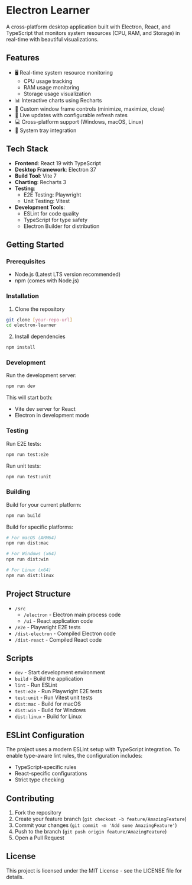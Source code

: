 # Electron Learner

A cross-platform desktop application built with Electron, React, and TypeScript that monitors system resources (CPU, RAM, and Storage) in real-time with beautiful visualizations.

## Features

- 🖥️ Real-time system resource monitoring
  - CPU usage tracking
  - RAM usage monitoring
  - Storage usage visualization
- 📊 Interactive charts using Recharts
- 🎨 Custom window frame controls (minimize, maximize, close)
- 🔄 Live updates with configurable refresh rates
- 💻 Cross-platform support (Windows, macOS, Linux)
- 🌙 System tray integration

## Tech Stack

- **Frontend**: React 19 with TypeScript
- **Desktop Framework**: Electron 37
- **Build Tool**: Vite 7
- **Charting**: Recharts 3
- **Testing**: 
  - E2E Testing: Playwright
  - Unit Testing: Vitest
- **Development Tools**: 
  - ESLint for code quality
  - TypeScript for type safety
  - Electron Builder for distribution

## Getting Started

### Prerequisites

- Node.js (Latest LTS version recommended)
- npm (comes with Node.js)

### Installation

1. Clone the repository
```bash
git clone [your-repo-url]
cd electron-learner
```

2. Install dependencies
```bash
npm install
```

### Development

Run the development server:
```bash
npm run dev
```

This will start both:
- Vite dev server for React
- Electron in development mode

### Testing

Run E2E tests:
```bash
npm run test:e2e
```

Run unit tests:
```bash
npm run test:unit
```

### Building

Build for your current platform:
```bash
npm run build
```

Build for specific platforms:
```bash
# For macOS (ARM64)
npm run dist:mac

# For Windows (x64)
npm run dist:win

# For Linux (x64)
npm run dist:linux
```

## Project Structure

- `/src`
  - `/electron` - Electron main process code
  - `/ui` - React application code
- `/e2e` - Playwright E2E tests
- `/dist-electron` - Compiled Electron code
- `/dist-react` - Compiled React code

## Scripts

- `dev` - Start development environment
- `build` - Build the application
- `lint` - Run ESLint
- `test:e2e` - Run Playwright E2E tests
- `test:unit` - Run Vitest unit tests
- `dist:mac` - Build for macOS
- `dist:win` - Build for Windows
- `dist:linux` - Build for Linux

## ESLint Configuration

The project uses a modern ESLint setup with TypeScript integration. To enable type-aware lint rules, the configuration includes:
- TypeScript-specific rules
- React-specific configurations
- Strict type checking

## Contributing

1. Fork the repository
2. Create your feature branch (`git checkout -b feature/AmazingFeature`)
3. Commit your changes (`git commit -m 'Add some AmazingFeature'`)
4. Push to the branch (`git push origin feature/AmazingFeature`)
5. Open a Pull Request

## License

This project is licensed under the MIT License - see the LICENSE file for details.
